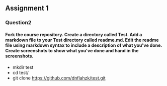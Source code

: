 ## Assignment 1 
### Question2
#### Fork the course repository. Create a directory called Test. Add a markdown file to your Test directory called readme.md. Edit the readme file using markdown syntax to include a description of what you've done. Create screenshots to show what you've done and hand in the screenshots.

- mkdir test
- cd test/
- git clone https://github.com/dnflahzk/test.git
